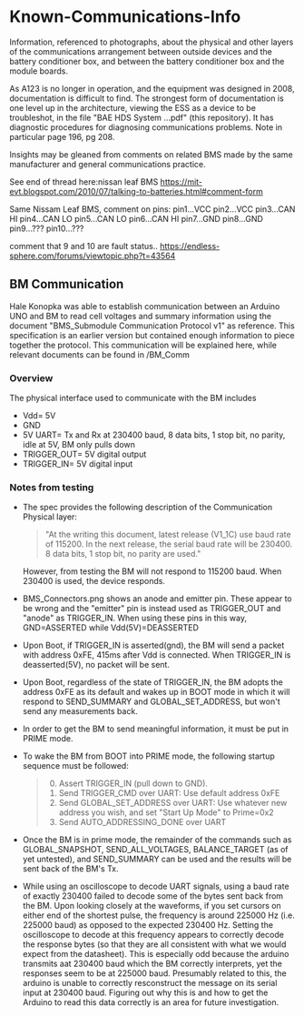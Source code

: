 # Known-Communications-Info
Information, referenced to photographs, about the physical and other layers of the communications arrangement between outside devices and the battery conditioner box, and between the battery conditioner box and the module boards.

As A123 is no longer in operation, and the equipment was designed in 2008, documentation is difficult to find. The strongest form of documentation is one level up in the architecture, viewing the ESS as a device to be troubleshot, in the file "BAE HDS System ...pdf" (this repository). It has diagnostic procedures for diagnosing  communications problems. Note in particular page 196, pg 208.

Insights may be gleaned from comments on related BMS made by the same manufacturer and general communications practice.

See end of thread here:nissan leaf BMS
https://mit-evt.blogspot.com/2010/07/talking-to-batteries.html#comment-form

Same Nissam Leaf BMS, comment on pins:
pin1...VCC
pin2...VCC
pin3...CAN HI
pin4...CAN LO
pin5...CAN LO
pin6...CAN HI
pin7...GND
pin8...GND
pin9...???
pin10...???

comment that 9 and 10 are fault status..
https://endless-sphere.com/forums/viewtopic.php?t=43564

## BM Communication
Hale Konopka was able to establish communication between an Arduino UNO and BM to read cell voltages and summary information using the document "BMS_Submodule Communication Protocol v1" as reference. This specification is an earlier version but contained enough information to piece together the protocol. This communication will be explained here, while relevant documents can be found in /BM_Comm

### Overview <br>
The physical interface used to communicate with the BM includes 
- Vdd= 5V
- GND
- 5V UART= Tx and Rx at 230400 baud, 8 data bits, 1 stop bit, no parity, idle at 5V, BM only pulls down
- TRIGGER_OUT= 5V digital output
- TRIGGER_IN= 5V digital input

### Notes from testing
- The spec provides the following description of the Communication Physical layer: 
  > "At the writing this document, latest release (V1_1C) use baud rate of 115200. In the next release, the serial baud rate will be 230400. 8 data bits, 1 stop bit, no parity are used." 

  However, from testing the BM will not respond to 115200 baud. When 230400 is used, the device responds.

- BMS_Connectors.png shows an anode and emitter pin. These appear to be wrong and the "emitter" pin is instead used as TRIGGER_OUT and "anode" as TRIGGER_IN. When using these pins in this way, GND=ASSERTED while Vdd(5V)=DEASSERTED

- Upon Boot, if TRIGGER_IN is asserted(gnd), the BM will send a packet with address 0xFE, 415ms after Vdd is connected. When TRIGGER_IN is deasserted(5V), no packet will be sent. 

- Upon Boot, regardless of the state of TRIGGER_IN, the BM adopts the address 0xFE as its default and wakes up in BOOT mode in which it will respond to SEND_SUMMARY and GLOBAL_SET_ADDRESS, but won't send any measurements back.

- In order to get the BM to send meaningful information, it must be put in PRIME mode.

- To wake the BM from BOOT into PRIME mode, the following startup sequence must be followed:
  > 0. Assert TRIGGER_IN (pull down to GND). 
  > 2. Send TRIGGER_CMD over UART: Use default address 0xFE
  > 3. Send GLOBAL_SET_ADDRESS over UART: Use whatever new address you wish, and set "Start Up Mode" to Prime=0x2
  > 4. Send AUTO_ADDRESSING_DONE over UART

- Once the BM is in prime mode, the remainder of the commands such as GLOBAL_SNAPSHOT, SEND_ALL_VOLTAGES, BALANCE_TARGET (as of yet untested), and SEND_SUMMARY can be used and the results will be sent back of the BM's Tx. 

- While using an oscilloscope to decode UART signals, using a baud rate of exactly 230400 failed to decode some of the bytes sent back from the BM. Upon looking closely at the waveforms, if you set cursors on either end of the shortest pulse, the frequency is around 225000 Hz (i.e. 225000 baud) as opposed to the expected 230400 Hz. Setting the oscilloscope to decode at this frequency appears to correctly decode the response bytes (so that they are all consistent with what we would expect from the datasheet). This is especially odd because the arduino transmits aat 230400 baud which the BM correctly interprets, yet the responses seem to be at 225000 baud. Presumably related to this, the arduino is unable to correctly resconstruct the message on its serial input at 230400 baud. Figuring out why this is and how to get the Arduino to read this data correctly is an area for future investigation.